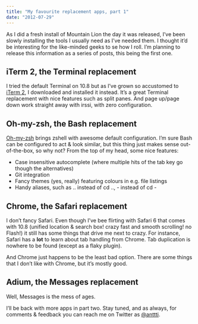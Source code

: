 ```yaml
---
title: "My favourite replacement apps, part 1"
date: "2012-07-29"
---
```


As I did a fresh install of Mountain Lion the day it was released, I’ve been slowly installing the tools I usually need as I’ve needed them. I thought it’d be interesting for the like-minded geeks to se how I roll. I’m planning to release this information as a series of posts, this being the first one.

## iTerm 2, the Terminal replacement

I tried the default Terminal on 10.8 but as I’ve grown so accustomed to [iTerm 2](http://www.iterm2.com/#/section/home), I downloaded and installed it instead. It’s a great Terminal replacement with nice features such as split panes. And page up/page down work straight away with irssi, with zero configuration.

## Oh-my-zsh, the Bash replacement

[Oh-my-zsh](https://github.com/robbyrussell/oh-my-zsh/) brings zshell with awesome default configuration. I’m sure Bash can be configured to act & look similar, but this thing just makes sense out-of-the-box, so why not? From the top of my head, some nice features:

- Case insensitive autocomplete (where multiple hits of the tab key go though the alternatives)
- Git integration
- Fancy themes (yes, really) featuring colours in e.g. file listings
- Handy aliases, such as .. instead of cd .., - instead of cd -

## Chrome, the Safari replacement

I don’t fancy Safari. Even though I’ve bee flirting with Safari 6 that comes with 10.8 (unified location & search box! crazy fast and smooth scrolling! no Flash!) it still has some things that drive me next to crazy. For instance, Safari has a **lot** to learn about tab handling from Chrome. Tab duplication is nowhere to be found (except as a flaky plugin).

And Chrome just happens to be the least bad option. There are some things that I don’t like with Chrome, but it’s mostly good.

## Adium, the Messages replacement

Well, Messages is the mess of ages.

I’ll be back with more apps in part two. Stay tuned, and as always, for comments & feedback you can reach me on Twitter as [@anttti](http://twitter.com/anttti).
